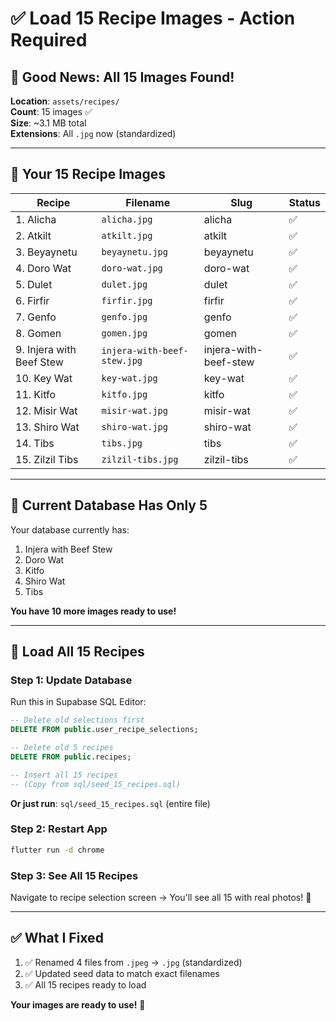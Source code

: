 # ✅ Load 15 Recipe Images - Action Required

## 🎉 **Good News: All 15 Images Found!**

**Location**: `assets/recipes/`  
**Count**: 15 images ✅  
**Size**: ~3.1 MB total  
**Extensions**: All `.jpg` now (standardized)

---

## 📸 **Your 15 Recipe Images**

| Recipe | Filename | Slug | Status |
|--------|----------|------|--------|
| 1. Alicha | `alicha.jpg` | alicha | ✅ |
| 2. Atkilt | `atkilt.jpg` | atkilt | ✅ |
| 3. Beyaynetu | `beyaynetu.jpg` | beyaynetu | ✅ |
| 4. Doro Wat | `doro-wat.jpg` | doro-wat | ✅ |
| 5. Dulet | `dulet.jpg` | dulet | ✅ |
| 6. Firfir | `firfir.jpg` | firfir | ✅ |
| 7. Genfo | `genfo.jpg` | genfo | ✅ |
| 8. Gomen | `gomen.jpg` | gomen | ✅ |
| 9. Injera with Beef Stew | `injera-with-beef-stew.jpg` | injera-with-beef-stew | ✅ |
| 10. Key Wat | `key-wat.jpg` | key-wat | ✅ |
| 11. Kitfo | `kitfo.jpg` | kitfo | ✅ |
| 12. Misir Wat | `misir-wat.jpg` | misir-wat | ✅ |
| 13. Shiro Wat | `shiro-wat.jpg` | shiro-wat | ✅ |
| 14. Tibs | `tibs.jpg` | tibs | ✅ |
| 15. Zilzil Tibs | `zilzil-tibs.jpg` | zilzil-tibs | ✅ |

---

## 🎯 **Current Database Has Only 5**

Your database currently has:
1. Injera with Beef Stew
2. Doro Wat
3. Kitfo
4. Shiro Wat
5. Tibs

**You have 10 more images ready to use!**

---

## 🚀 **Load All 15 Recipes**

### **Step 1: Update Database**

Run this in Supabase SQL Editor:

```sql
-- Delete old selections first
DELETE FROM public.user_recipe_selections;

-- Delete old 5 recipes
DELETE FROM public.recipes;

-- Insert all 15 recipes
-- (Copy from sql/seed_15_recipes.sql)
```

**Or just run**: `sql/seed_15_recipes.sql` (entire file)

### **Step 2: Restart App**

```bash
flutter run -d chrome
```

### **Step 3: See All 15 Recipes**

Navigate to recipe selection screen → You'll see all 15 with real photos! 📸

---

## ✅ **What I Fixed**

1. ✅ Renamed 4 files from `.jpeg` → `.jpg` (standardized)
2. ✅ Updated seed data to match exact filenames
3. ✅ All 15 recipes ready to load

**Your images are ready to use!** 🎉







